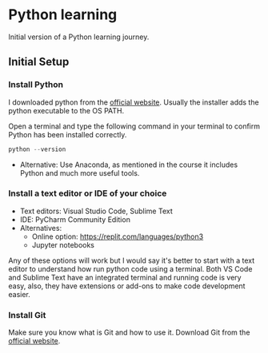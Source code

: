 # Python learning

Initial version of a Python learning journey.

## Initial Setup

### Install Python 
I downloaded python from the [official website](https://www.python.org/downloads/). Usually the installer adds the python executable to the OS PATH. 

Open a terminal and type the following command in your terminal to confirm Python has been installed correctly.
```python
python --version
```  

- Alternative: Use Anaconda, as mentioned in the course it includes Python and much more useful tools.

### Install a text editor or IDE of your choice

- Text editors: Visual Studio Code, Sublime Text
- IDE: PyCharm Community Edition
- Alternatives: 
    - Online option: https://replit.com/languages/python3
    - Jupyter notebooks

Any of these options will work but I would say it's better to start with a text editor to understand how run python code using a terminal. Both VS Code and Sublime Text have an integrated terminal and running code is very easy, also, they have extensions or add-ons to make code development easier.

### Install Git
Make sure you know what is Git and how to use it. Download Git from the [official website](https://git-scm.com/downloads).
